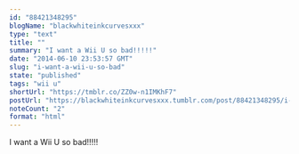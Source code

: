 ```yaml
---
id: "88421348295"
blogName: "blackwhiteinkcurvesxxx"
type: "text"
title: ""
summary: "I want a Wii U so bad!!!!!"
date: "2014-06-10 23:53:57 GMT"
slug: "i-want-a-wii-u-so-bad"
state: "published"
tags: "wii u"
shortUrl: "https://tmblr.co/ZZ0w-n1IMKhF7"
postUrl: "https://blackwhiteinkcurvesxxx.tumblr.com/post/88421348295/i-want-a-wii-u-so-bad"
noteCount: "2"
format: "html"
---
```


I want a Wii U so bad!!!!!